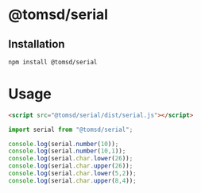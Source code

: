 # @tomsd/serial

## Installation
``` sh
npm install @tomsd/serial
```

# Usage

``` html
<script src="@tomsd/serial/dist/serial.js"></script>
```

``` js
import serial from "@tomsd/serial";
```

``` js
console.log(serial.number(10));
console.log(serial.number(10,1));
console.log(serial.char.lower(26));
console.log(serial.char.upper(26));
console.log(serial.char.lower(5,2));
console.log(serial.char.upper(8,4));

```
